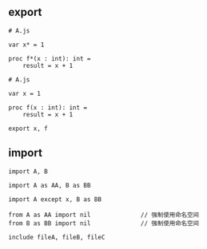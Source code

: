 export 
--------

    # A.js

    var x* = 1

    proc f*(x : int): int = 
        result = x + 1   

<span>

    # A.js

    var x = 1

    proc f(x : int): int = 
        result = x + 1 

    export x, f

import 
-------

    import A, B

<span>

    import A as AA, B as BB

<span>

    import A except x, B as BB

<span>

    from A as AA import nil              // 强制使用命名空间
    from B as BB import nil              // 强制使用命名空间

<span>

    include fileA, fileB, fileC
